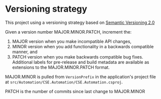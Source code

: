 # Versioning strategy

This project using a versioning strategy based on [Semantic Versioning 2.0](https://semver.org/) 

Given a version number MAJOR.MINOR.PATCH, increment the:

1. MAJOR version when you make incompatible API changes,
2. MINOR version when you add functionality in a backwards compatible manner, and
3. PATCH version when you make backwards compatible bug fixes.
Additional labels for pre-release and build metadata are available as extensions to the MAJOR.MINOR.PATCH format.

MAJOR.MINOR is pulled from `VersionPrefix` in the application's project file at `src/Automation/CSE.Automation/CSE.Automation.csproj`.

PATCH is the number of commits since last change to MAJOR.MINOR 



